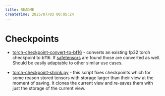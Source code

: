 ```yaml
---
title: README
createTime: 2025/07/03 00:05:24
---
```

# Checkpoints

- [torch-checkpoint-convert-to-bf16](./torch-checkpoint-convert-to-bf16) - converts an existing fp32 torch checkpoint to bf16. If [safetensors](https://github.com/huggingface/safetensors/) are found those are converted as well. Should be easily adaptable to other similar use cases.

- [torch-checkpoint-shrink.py](./torch-checkpoint-shrink.py) - this script fixes checkpoints which for some reason stored tensors with storage larger than their view at the moment of saving. It clones the current view and re-saves them with just the storage of the current view.
